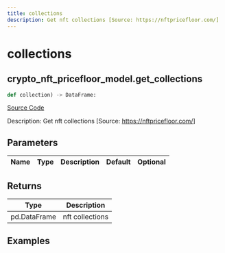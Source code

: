 ```yaml
---
title: collections
description: Get nft collections [Source: https://nftpricefloor.com/]
---
```

# collections

## crypto_nft_pricefloor_model.get_collections

```python
def collection) -> DataFrame:
```
[Source Code](https://github.com/OpenBB-finance/OpenBBTerminal/tree/main/openbb_terminal/cryptocurrency/nft/nftpricefloor_model.py#L23)

Description: Get nft collections [Source: https://nftpricefloor.com/]

## Parameters

| Name | Type | Description | Default | Optional |
| ---- | ---- | ----------- | ------- | -------- |

## Returns

| Type | Description |
| ---- | ----------- |
| pd.DataFrame | nft collections |

## Examples

